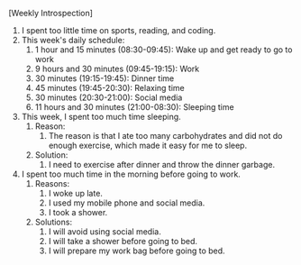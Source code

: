 [Weekly Introspection]

1. I spent too little time on sports, reading, and coding.
2. This week's daily schedule:
   1. 1 hour and 15 minutes (08:30-09:45): Wake up and get ready to go to work
   2. 9 hours and 30 minutes (09:45-19:15): Work
   3. 30 minutes (19:15-19:45): Dinner time
   4. 45 minutes (19:45-20:30): Relaxing time
   5. 30 minutes (20:30-21:00): Social media
   6. 11 hours and 30 minutes (21:00-08:30): Sleeping time
3. This week, I spent too much time sleeping.
   1. Reason:
      1. The reason is that I ate too many carbohydrates and did not do enough exercise, which made it easy for me to sleep.
   2. Solution:
      1. I need to exercise after dinner and throw the dinner garbage.
4. I spent too much time in the morning before going to work.
   1. Reasons:
      1. I woke up late.
      2. I used my mobile phone and social media.
      3. I took a shower.
   2. Solutions:
      1. I will avoid using social media.
      2. I will take a shower before going to bed.
      3. I will prepare my work bag before going to bed.
